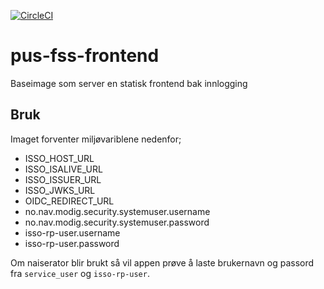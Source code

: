 [![CircleCI](https://circleci.com/gh/navikt/pus-fss-frontend.svg?style=svg)](https://circleci.com/gh/navikt/pus-fss-frontend)

# pus-fss-frontend
Baseimage som server en statisk frontend bak innlogging

## Bruk
Imaget forventer miljøvariblene nedenfor;
- ISSO_HOST_URL
- ISSO_ISALIVE_URL
- ISSO_ISSUER_URL
- ISSO_JWKS_URL
- OIDC_REDIRECT_URL
- no.nav.modig.security.systemuser.username
- no.nav.modig.security.systemuser.password
- isso-rp-user.username
- isso-rp-user.password 

Om naiserator blir brukt så vil appen prøve å laste brukernavn og passord fra `service_user` og `isso-rp-user`.
